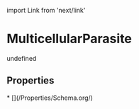 import Link from 'next/link'
# MulticellularParasite

undefined

## Properties

<Grid>
* [](/Properties/Schema.org/)

</Grid>

